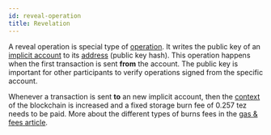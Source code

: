 ```yaml
---
id: reveal-operation
title: Revelation
---
```


A reveal operation is special type of [operation](operations). It writes the public key of an [implicit account](implicit-account) to its [address](address) (public key hash). This operation happens when the first transaction is sent **from** the account. The public key is important for other participants to verify operations signed from the specific account.

Whenever a transaction is sent **to** an new implicit account, then the [context](context) of the blockchain is increased and a fixed storage burn fee of 0.257 tez needs to be paid. More about the different types of burns fees in the [gas & fees article](gas-fees).